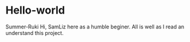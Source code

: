 # Hello-world
Summer-Ruki
Hi, SamLiz here as a humble beginer. All is well as I read an understand this project. 
